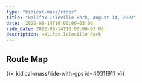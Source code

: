```yaml
---
type: "kidical-mass/rides"
title: "Halifax Isleville Park, August 14, 2022"
date:  2022-08-14T10:00:00-03:00
ride_date: 2022-08-14T10:00:00-03:00
description: Halifax Isleville Park
---
```


## Route Map
{{< kidical-mass/ride-with-gps id=40311911 >}}
